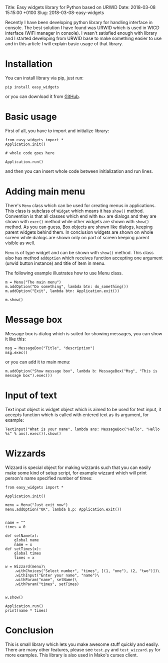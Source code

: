 Title: Easy widgets library for Python based on URWID
Date: 2018-03-08 15:15:00 +0100
Slug: 2018-03-08-easy-widgets


Recently I have been developing python library for handling interface in console. The best solution I have found 
was URWID which is used in WICD interface (WiFi manager in console). I wasn't satisfied enough with library 
and I started developing from URWID base to make something easier to use and in this article I will 
explain basic usage of that library. 


Installation
=============


You can install library via pip, just run:

	pip install easy_widgets 

or you can download it from [GitHub](https://github.com/fantastic001/easy_widgets.git). 


Basic usage
===========

First of all, you have to import and initialize library: 

	from easy_widgets import *
	Application.init()

	# whole code goes here 

	Application.run() 

and then you can insert whole code between initialization and 
run lines. 


Adding main menu
===================

There's `Menu` class which can be used for creating menus in applications. This class is subclass of `Widget` which means it has 
`show()` method. Convention is that all classes which end with `Box` are dialogs and they are shown with `exec()` method while 
other widgets are shown with `show()` method. As you can guess, Box objects are shown like dialogs, keeping parent widgets behind them. In conclusion widgets are shown on whole screen while dialogs are shown only on part of screen keeping parent visible as well. 

`Menu` is of type widget and can be shown with `show()` method. This class also has method `addOption` which receives function accepting one argument (urwid button instance) and title of item in menu. 

The following example illustrates how to use Menu class. 

	m = Menu("The main menu")
	m.addOption("Do something", lambda btn: do_something())
	m.addOption("Exit", lambda btn: Application.exit())

	m.show()

Message box
=============

Message box is dialog which is suited for showing messages, you can show it like this:

	msg = MessageBox("Title", "description")
	msg.exec()

or you can add it to main menu:

	m.addOption("Show message box", lambda b: MessageBox("Msg", "This is message box").exec())

Input of text
==============

Text input object is widget object which is aimed to be used 
for text input, it accepts function which is called with entered 
text as its argument, for example:

	TextInput("What is your name", lambda ans: MessageBox("Hello", "Hello %s" % ans).exec()).show()

Wizzards
==========

Wizzard is special object for making wizzards such that you can easily make some kind of setup script, for example wizzard which will print person's name specified number of times:

	from easy_widgets import * 
	
	Application.init()
	
	menu = Menu("Just exit now")
	menu.addOption("OK", lambda b,p: Application.exit())
	
	
	name = ""
	times = 0 
	
	def setName(x):
	    global name 
	    name = x
	def setTimes(x):
	    global times 
	    times = x
	
	w = Wizzard(menu)\
	    .withChoices("Select number", "times", [(1, "one"), (2, "two")])\
	    .withInput("Enter your name", "name")\
	    .withParam("name", setName)\
	    .withParam("times", setTimes)
	
	
	w.show()
	
	Application.run()
	print(name * times)
	
	
Conclusion
===========

This is small library which lets you make awesome stuff quickly and easily. There are many other features, please see `test.py` and `test_wizzard.py` for more examples. This library is also used in Mako's curses client. 
